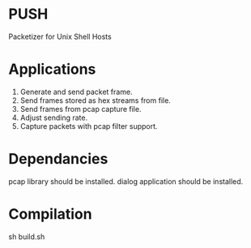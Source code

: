 # PUSH
Packetizer for Unix Shell Hosts

Applications
============

1. Generate and send packet frame.
2. Send frames stored as hex streams from file.
3. Send frames from pcap capture file.
4. Adjust sending rate.
5. Capture packets with pcap filter support.

Dependancies
============

pcap library should be installed.
dialog application should be installed.


Compilation
===========

sh build.sh
